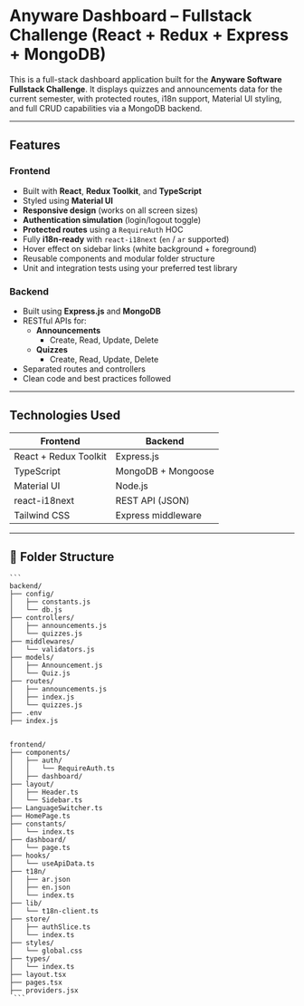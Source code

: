 # Anyware Dashboard – Fullstack Challenge (React + Redux + Express + MongoDB)

This is a full-stack dashboard application built for the **Anyware Software Fullstack Challenge**. It displays quizzes and announcements data for the current semester, with protected routes, i18n support, Material UI styling, and full CRUD capabilities via a MongoDB backend.

---

## Features

### Frontend
- Built with **React**, **Redux Toolkit**, and **TypeScript**
- Styled using **Material UI**
- **Responsive design** (works on all screen sizes)
- **Authentication simulation** (login/logout toggle)
- **Protected routes** using a `RequireAuth` HOC
- Fully **i18n-ready** with `react-i18next` (`en` / `ar` supported)
- Hover effect on sidebar links (white background + foreground)
- Reusable components and modular folder structure
- Unit and integration tests using your preferred test library

### Backend
- Built using **Express.js** and **MongoDB**
- RESTful APIs for:
  - **Announcements**
    - Create, Read, Update, Delete
  - **Quizzes**
    - Create, Read, Update, Delete
- Separated routes and controllers
- Clean code and best practices followed

---

## Technologies Used

| Frontend                  | Backend                  |
|---------------------------|--------------------------|
| React + Redux Toolkit     | Express.js               |
| TypeScript                | MongoDB + Mongoose       |
| Material UI               | Node.js                  |
| react-i18next             | REST API (JSON)          |
| Tailwind CSS              | Express middleware       |

---

## 📁 Folder Structure

<pre><code>```
backend/
├── config/
│   ├── constants.js
│   └── db.js
├── controllers/
│   ├── announcements.js
│   └── quizzes.js
├── middlewares/
│   └── validators.js
├── models/
│   ├── Announcement.js
│   └── Quiz.js
├── routes/
│   ├── announcements.js
│   ├── index.js
│   └── quizzes.js
├── .env
├── index.js


frontend/
├── components/
│   ├── auth/
│   │   └── RequireAuth.ts
│   ├── dashboard/
├── layout/
│   ├── Header.ts
│   └── Sidebar.ts
├── LanguageSwitcher.ts
├── HomePage.ts
├── constants/
│   └── index.ts
├── dashboard/
│   └── page.ts
├── hooks/
│   └── useApiData.ts
├── t18n/
│   ├── ar.json
│   ├── en.json
│   └── index.ts
├── lib/
│   └── t18n-client.ts
├── store/
│   ├── authSlice.ts
│   └── index.ts
├── styles/
│   └── global.css 
├── types/
│   └── index.ts 
├── layout.tsx
├── pages.tsx
├── providers.jsx
 ```</code></pre>
